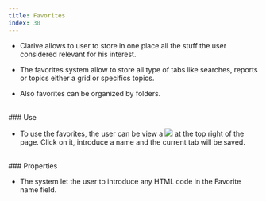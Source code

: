 ```yaml
---
title: Favorites
index: 30
---
```


* Clarive allows to user to store in one place all the stuff the user considered relevant for his interest.

* The favorites system allow to store all type of tabs like searches, reports or topics either a grid or specifics topics.

* Also favorites can be organized by folders.

<br />
### Use

* To use the favorites, the user can be view a <img src="/static/images/icons/favorite.png" /> at the top right of the page. Click on it, introduce a name and the current tab will be saved.


<br />
### Properties

* The system let the user to introduce any HTML code in the Favorite name field. 


